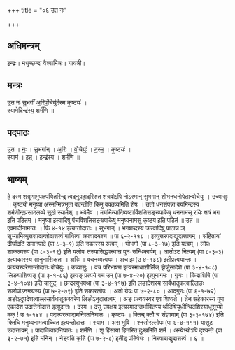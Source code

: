 +++
title = "०६ उत नः"

+++
## अधिमन्त्रम्
इन्द्रः। मधुच्छन्दा वैश्वामित्रः। गायत्री।

## मन्त्रः
उ॒त नः॑ सु॒भगाँ॑ अ॒रिर्वो॒चेयु॑र्दस्म कृ॒ष्टयः॑ ।  
स्यामेदिन्द्र॑स्य॒ शर्म॑णि ॥

## पदपाठः
उ॒त । नः॒ । सु॒भगा॑न् । अ॒रिः । वो॒चेयुः॑ । द॒स्म॒ । कृ॒ष्टयः॑ ।  
स्याम॑ । इत् । इन्द्र॑स्य । शर्म॑णि ॥

## भाष्यम्
हे दस्म शत्रूणामुपक्षपयितरिन्द्र त्वदनुग्रहादरिरुत शत्रवोऽपि नोऽस्मान् सुभगान् शोभनधनोपेतान्वोचेयुः । उच्यासुः । कृष्टयो मनुष्या अस्मन्मित्रभूता वदन्तीति किमु वक्तव्यमिति शेषः । ततो धनसंपन्ना वयमिन्द्रस्य शर्मणीन्द्रप्रसादलब्धे सुखे स्यामेश् । भवेमैव । मघमित्यादिष्वष्टाविंशतिसङ्ख्याकेषु धननामसु रयिः क्षत्रं भग इति पठितम् । मनुष्या इत्यादिषु पंचविंशतिसङ्ख्याकेषु मनुष्यनामसु कृष्टय इति पठितं ॥ उत ॥ एवमादीनामन्तः । फि ४-१४ इत्यन्तोदात्तः । सुभगान् । भगशब्दस्य क्रत्वादिषु पाठान्न ञ् सुभ्यामित्युत्तरपदान्तोदात्तत्वं बाधित्वा क्रत्वादयश्च ॥ पा ६-२-११८ । इत्युत्तरपदाद्युदात्तत्वम् । संहितायां दीर्घादटि समानपादे (पा ८-३-९) इति नकारस्य रुत्वम् । भोभगो (पा ८-३-१७) इति यत्वम् । लोपः शाकल्यस्य (पा ८-३-१९) इति यलोपः तस्यासिद्धवत्त्वान्न पुनः सन्धिकार्यम् । आतोऽट नित्यम् (पा ८-३-३) इत्याकारस्य सानुनासिकता । अरिः । वचनव्यत्ययः । अच इः (उ ४-१३८) इतीप्रत्ययान्तः । प्रत्ययस्वरेणान्तोदात्तः वोचेयुः । उच्यासुः । वच परिभाषण इत्यस्माधाशीर्लिज् झेर्जुसादेशे (पा ३-४-१०८) लिङ्याशिष्यङ् (पा ३-१-८६) इत्यङ् प्रत्यये वच उम् (पा ७-४-२०) इत्युमागमः । गुणः । किदाशिषि (पा ३-४-१०४) इति यासुट् । छन्दस्युभयथा (पा ३-४-११७) इति लङादेशस्य सार्वधातुकत्वाल्लिङः सलोपोऽनन्त्यस्य (पा ७-२-७९) इति सकारलोपः । अतो येयः पा ७-२-८० । आद्गुणः (पा ६-१-७२) अङोऽदुपदेशत्वाल्लसार्वधातुकस्वरेण लिङोऽनुदात्तत्वम् । अङ् प्रत्ययस्वर एव शिष्यते । तेन सहेकारस्य गुण एकादेश उदात्तेनोदात्त इत्युदात्तः । दस्म । दसु उपक्षय इत्यस्मादन्तर्भावितण्य र्थादिषियुधीन्धिदशिस्याधूसूभ्यो मक् ! उ १-१४४ । पदात्परत्वादामन्त्रितनिघातः । कृष्टयः । क्तिच् क्तौ च संज्ञायाम् (पा ३-३-१७४) इति क्तिचि मनुष्यनामत्वाच्चित इत्यन्तोदात्तः । स्याम । अस भुवि । श्नसोरल्लोपः (पा ६-४-१११) यासुट उदात्तत्वम् । पादादित्वादनिघातः । शर्मणि । शृ हिंसायां हिनस्ति दुःखमिति शर्म । अन्येभ्योऽपि दृश्यन्ते (पा ३-२-७५) इति मनिन् । नेड्वति कृति (पा ७-२-८) इतीट् प्रतिषेधः । नित्त्वादाद्युदात्तत्वं ॥ ६ ॥